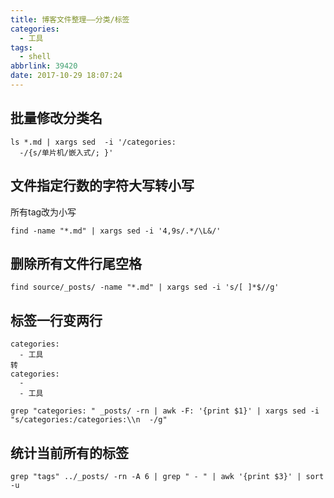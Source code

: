 ```yaml
---
title: 博客文件整理——分类/标签
categories:
  - 工具
tags:
  - shell
abbrlink: 39420
date: 2017-10-29 18:07:24
---
```


## 批量修改分类名

``` shell
ls *.md | xargs sed  -i '/categories:
  -/{s/单片机/嵌入式/; }'
```

## 文件指定行数的字符大写转小写

所有tag改为小写

``` shell
find -name "*.md" | xargs sed -i '4,9s/.*/\L&/'
```

## 删除所有文件行尾空格

``` shell
find source/_posts/ -name "*.md" | xargs sed -i 's/[ ]*$//g'
```

## 标签一行变两行

```
categories:
  - 工具
转
categories:
  -
  - 工具
```

``` shell
grep "categories: " _posts/ -rn | awk -F: '{print $1}' | xargs sed -i "s/categories:/categories:\\n  -/g"
```

## 统计当前所有的标签

``` shell
grep "tags" ../_posts/ -rn -A 6 | grep " - " | awk '{print $3}' | sort -u
```
